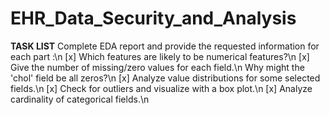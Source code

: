 # EHR_Data_Security_and_Analysis

**TASK LIST**
Complete EDA report and provide the requested information for each part :\n
[x] Which features are likely to be numerical features?\n
[x] Give the number of missing/zero values for each field.\n
   Why might the 'chol' field be all zeros?\n
[x] Analyze value distributions for some selected fields.\n
[x] Check for outliers and visualize with a box plot.\n
[x] Analyze cardinality of categorical fields.\n
